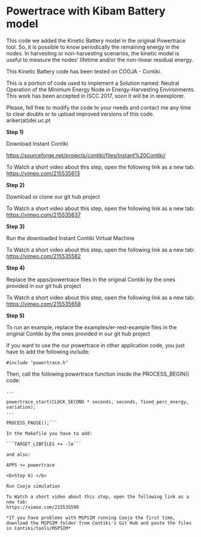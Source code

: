 # Powertrace with Kibam Battery model

This code we added the Kinetic Battery model in the original Powertrace tool. So, it is possible to know periodically the remaining energy in the nodes. In harvesting or non-harvesting scenarios, the kinetic model is useful to measure the nodes' lifetime and/or the non-linear residual energy.

This Kinetic Battery code has been tested on COOJA - Contiki.

This is a portion of code used to implement a Solution named: Neutral Operation of the Minimum Energy Node in Energy-Harvesting Environments. This work has been accepted in ISCC 2017, soon it will be in ieeexplorer.

Please, fell free to modify the code to your needs and contact me any time to clear doubts or to upload improved versions of this code. ariker(at)dei.uc.pt



<b>Step 1) </b> 

Download Instant Contiki

https://sourceforge.net/projects/contiki/files/Instant%20Contiki/

To Watch a short video about this step, open the following link as a new tab:
https://vimeo.com/215535613

<b>Step 2) </b> 

Download or clone our git hub project 

To Watch a short video about this step, open the following link as a new tab:
https://vimeo.com/215535637


<b>Step 3) </b> 

Run the downloaded Instant Contiki Virtual Machine</b>

To Watch a short video about this step, open the following link as a new tab:
https://vimeo.com/215535582

<b>Step 4) </b> 

Replace the apps/powertrace files in the original Contiki by the ones provided in our git hub project

To Watch a short video about this step, open the following link as a new tab:
https://vimeo.com/215535658

<b>Step 5) </b> 

To run an example, replace the examples/er-rest-example files in the original Contiki by the ones provided in our git hub project


If you want to use the our powertrace in other application code, you just have to add the following include: 


```#include "powertrace.h"```


Then, call the following powertrace function inside the PROCESS_BEGIN() code:


```PROCESS_BEGIN();
...

powertrace_start(CLOCK_SECOND * seconds, seconds, fixed_perc_energy, variation);
...

PROCESS_PAUSE();```

In the Makefile you have to add:

```TARGET_LIBFILES += -lm```

and also:

APPS += powertrace

<b>Step 6) </b>

Run Cooja simulation

To Watch a short video about this step, open the following link as a new tab:
https://vimeo.com/215535590

*If you have problems with MSPSIM running Cooja the first time, download the MSPSIM folder from Contiki's Git Hub and paste the files in Contiki/tools/MSPSIM*
